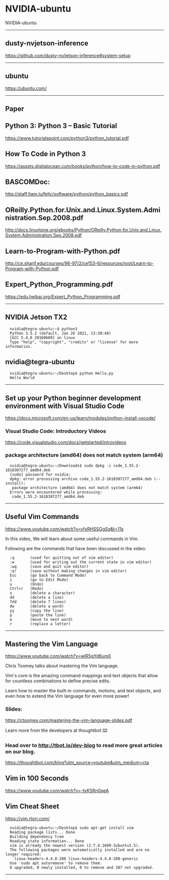 # NVIDIA-ubuntu
NVIDIA-ubuntu


-------

## dusty-nvjetson-inference
https://github.com/dusty-nv/jetson-inference#system-setup




-------

## ubuntu
https://ubuntu.com/



-------




## Paper

## Python 3: Python 3 – Basic Tutorial
https://www.tutorialspoint.com/python3/python_tutorial.pdf

## How To Code in Python 3
https://assets.digitalocean.com/books/python/how-to-code-in-python.pdf


## BASCOMDoc: 
http://staff.ltam.lu/feljc/software/python/python_basics.pdf


## OReilly.Python.for.Unix.and.Linux.System.Administration.Sep.2008.pdf
http://docs.linuxtone.org/ebooks/Python/OReilly.Python.for.Unix.and.Linux.System.Administration.Sep.2008.pdf


## Learn-to-Program-with-Python.pdf
http://ce.sharif.edu/courses/96-97/2/ce153-6/resources/root/Learn-to-Program-with-Python.pdf

## Expert_Python_Programming.pdf
https://edu.heibai.org/Expert_Python_Programming.pdf

-------

## NVIDIA Jetson TX2


      nvidia@tegra-ubuntu:~$ python3
      Python 3.5.2 (default, Jan 26 2021, 13:30:48) 
      [GCC 5.4.0 20160609] on linux
      Type "help", "copyright", "credits" or "license" for more information.



## nvidia@tegra-ubuntu

      nvidia@tegra-ubuntu:~/Desktop$ python Hello.py
      Hello World




-------

## Set up your Python beginner development environment with Visual Studio Code
https://docs.microsoft.com/en-us/learn/modules/python-install-vscode/



### Visual Studio Code: Introductory Videos
https://code.visualstudio.com/docs/getstarted/introvideos

### package architecture (amd64) does not match system (arm64)

      nvidia@tegra-ubuntu:~/Downloads$ sudo dpkg -i code_1.55.2-1618307277_amd64.deb
      [sudo] password for nvidia: 
      dpkg: error processing archive code_1.55.2-1618307277_amd64.deb (--install):
       package architecture (amd64) does not match system (arm64)
      Errors were encountered while processing:
       code_1.55.2-1618307277_amd64.deb
       

-------

## Useful Vim Commands
https://www.youtube.com/watch?v=yfxRHSSGgSg&t=11s

In this video, We will learn about some useful commands in Vim.

Following are the commands that have been discussed in the video:

      :q       (used for quitting out of vim editor)
      :w       (used for writing out the current state in vim editor)
      :wq      (save and quit vim editor)
      :q!      (save without making changes in vim editor)
      Esc      (go back to Command Mode)
      i        (go to Edit Mode)
      u        (Undo)
      Ctrl+r   (Redo)
      x        (delete a character)
      dd       (delete a line)
      7dd      (delete 7 lines)
      dw       (delete a word)
      yy       (copy the line)
      p        (paste the line)
      e        (move to next word)
      r        (replace a letter)


-------

## Mastering the Vim Language
https://www.youtube.com/watch?v=wlR5gYd6um0

Chris Toomey talks about mastering the Vim language. 

Vim's core is the amazing command mappings and text objects that allow for countless combinations to define precise edits. 

Learn how to master the built-in commands, motions, and text objects, and even how to extend the Vim language for even more power!

### Slides: 
https://ctoomey.com/mastering-the-vim-language-slides.pdf


Learn more from the developers at thoughtbot ⌨️ 

### Head over to http://tbot.io/dev-blog​ to read more great articles on our blog.
https://thoughtbot.com/blog?utm_source=youtube&utm_medium=cta

## Vim in 100 Seconds
https://www.youtube.com/watch?v=-txKSRn0qeA

## Vim Cheat Sheet
https://vim.rtorr.com/

      nvidia@tegra-ubuntu:~/Desktop$ sudo apt-get install vim
      Reading package lists... Done
      Building dependency tree       
      Reading state information... Done
      vim is already the newest version (2:7.4.1689-3ubuntu1.5).
      The following packages were automatically installed and are no longer required:
        linux-headers-4.4.0-208 linux-headers-4.4.0-208-generic
      Use 'sudo apt autoremove' to remove them.
      0 upgraded, 0 newly installed, 0 to remove and 387 not upgraded.

-------

